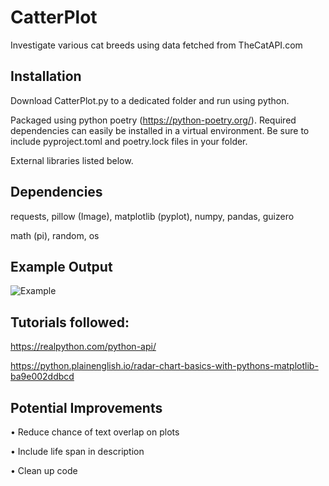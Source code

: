 # CatterPlot

Investigate various cat breeds using data fetched from TheCatAPI.com

## Installation

Download CatterPlot.py to a dedicated folder and run using python.

Packaged using python poetry (https://python-poetry.org/). Required dependencies can easily be installed in a virtual environment. Be sure to include pyproject.toml and poetry.lock files in your folder.

External libraries listed below.

## Dependencies
requests, pillow (Image), matplotlib (pyplot), numpy, pandas, guizero

math (pi), random, os

## Example Output

![Example](https://github.com/NBPub/CatterPlot/blob/main/Example/Munchkin.png)

## Tutorials followed:

https://realpython.com/python-api/ 

https://python.plainenglish.io/radar-chart-basics-with-pythons-matplotlib-ba9e002ddbcd



## Potential Improvements
• Reduce chance of text overlap on plots

• Include life span in description

• Clean up code

